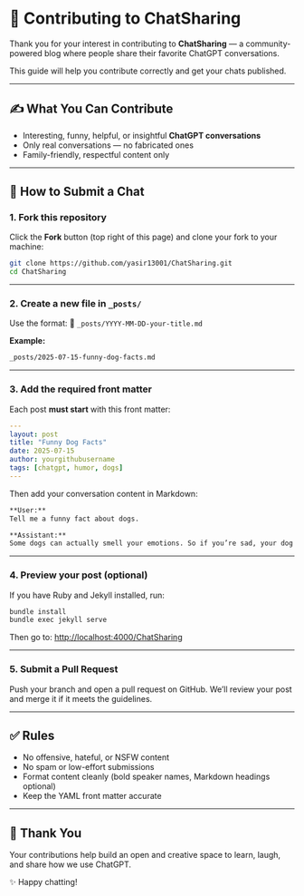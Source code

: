 # 🤝 Contributing to ChatSharing

Thank you for your interest in contributing to **ChatSharing** — a community-powered blog where people share their favorite ChatGPT conversations.

This guide will help you contribute correctly and get your chats published.

---

## ✍️ What You Can Contribute

- Interesting, funny, helpful, or insightful **ChatGPT conversations**
- Only real conversations — no fabricated ones
- Family-friendly, respectful content only

---

## 📁 How to Submit a Chat

### 1. **Fork this repository**

Click the **Fork** button (top right of this page) and clone your fork to your machine:

```bash
git clone https://github.com/yasir13001/ChatSharing.git
cd ChatSharing
````

---

### 2. **Create a new file in `_posts/`**

Use the format:
📄 `_posts/YYYY-MM-DD-your-title.md`

**Example:**

```bash
_posts/2025-07-15-funny-dog-facts.md
```

---

### 3. **Add the required front matter**

Each post **must start** with this front matter:

```yaml
---
layout: post
title: "Funny Dog Facts"
date: 2025-07-15
author: yourgithubusername
tags: [chatgpt, humor, dogs]
---
```

Then add your conversation content in Markdown:

```markdown
**User:**  
Tell me a funny fact about dogs.

**Assistant:**  
Some dogs can actually smell your emotions. So if you’re sad, your dog might try to comfort you... unless it’s a Chihuahua. 😅
```

---

### 4. **Preview your post (optional)**

If you have Ruby and Jekyll installed, run:

```bash
bundle install
bundle exec jekyll serve
```

Then go to: [http://localhost:4000/ChatSharing](http://localhost:4000/ChatSharing)

---

### 5. **Submit a Pull Request**

Push your branch and open a pull request on GitHub.
We’ll review your post and merge it if it meets the guidelines.

---

## ✅ Rules

* No offensive, hateful, or NSFW content
* No spam or low-effort submissions
* Format content cleanly (bold speaker names, Markdown headings optional)
* Keep the YAML front matter accurate

---

## 🙏 Thank You

Your contributions help build an open and creative space to learn, laugh, and share how we use ChatGPT.

✨ Happy chatting!
